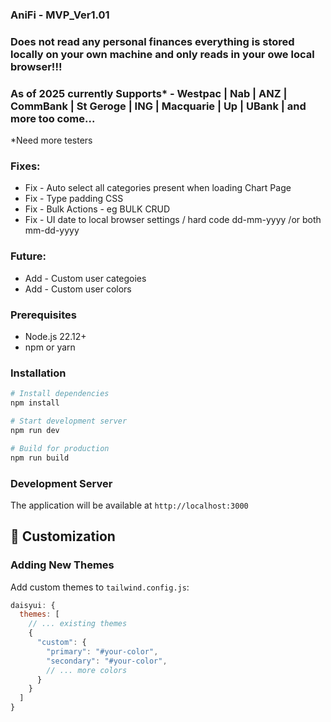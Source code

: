 ### AniFi - MVP_Ver1.01


### Does not read any personal finances everything is stored locally on your own machine and only reads in your owe local browser!!!


### As of 2025 currently Supports* - Westpac | Nab | ANZ | CommBank | St Geroge | ING | Macquarie | Up | UBank | and more too come...
  *Need more testers 

### Fixes:
* Fix - Auto select all categories present when loading Chart Page
* Fix - Type padding CSS 
* Fix - Bulk Actions - eg BULK CRUD
* Fix - UI date to local browser settings / hard code dd-mm-yyyy  /or both mm-dd-yyyy


### Future:
* Add - Custom user categoies 
* Add - Custom user colors



### Prerequisites
- Node.js 22.12+ 
- npm or yarn

### Installation
```bash
# Install dependencies
npm install

# Start development server
npm run dev

# Build for production
npm run build
```

### Development Server
The application will be available at `http://localhost:3000`


## 🔧 Customization

### Adding New Themes
Add custom themes to `tailwind.config.js`:
```javascript
daisyui: {
  themes: [
    // ... existing themes
    {
      "custom": {
        "primary": "#your-color",
        "secondary": "#your-color",
        // ... more colors
      }
    }
  ]
}


